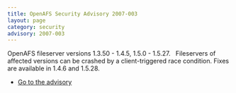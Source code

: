 ```yaml
---
title: OpenAFS Security Advisory 2007-003
layout: page
category: security
advisory: 2007-003
---
```



OpenAFS fileserver versions 1.3.50 - 1.4.5, 1.5.0 - 1.5.27.  
Fileservers of affected versions can be crashed by a client-triggered
race condition. Fixes are available in 1.4.6 and 1.5.28.

-   [Go to the advisory](/security/OPENAFS-SA-2007-003.html)

